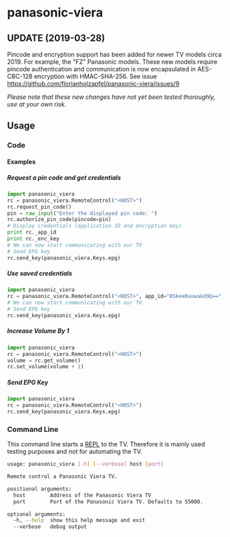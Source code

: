 # panasonic-viera

## UPDATE (2019-03-28)

Pincode and encryption support has been added for newer TV models circa 2019. For example, the "FZ" Panasonic models. These new models require pincode authentication and communication is now encapsulated in AES-CBC-128 encryption with HMAC-SHA-256. See issue https://github.com/florianholzapfel/panasonic-viera/issues/9

*Please note that these new changes have not yet been tested thoroughly, use at your own risk.*

## Usage

### Code

#### Examples

##### Request a pin code and get credentials

```python
import panasonic_viera
rc = panasonic_viera.RemoteControl("<HOST>")
rc.request_pin_code()
pin = raw_input("Enter the displayed pin code: ")
rc.authorize_pin_code(pincode=pin)
# Display credentials (application ID and encryption key)
print rc._app_id
print rc._enc_key
# We can now start communicating with our TV
# Send EPG key
rc.send_key(panasonic_viera.Keys.epg)
```

##### Use saved credentials

```python
import panasonic_viera
rc = panasonic_viera.RemoteControl("<HOST>", app_id="BSkeeKuuwakd9Q==", encryption_key="EarvNQodKYlj5zTEIhZoXQ==")
# We can now start communicating with our TV
# Send EPG key
rc.send_key(panasonic_viera.Keys.epg)
```

##### Increase Volume By 1

```python
import panasonic_viera
rc = panasonic_viera.RemoteControl("<HOST>")
volume = rc.get_volume()
rc.set_volume(volume + 1)
```

##### Send EPG Key

```python
import panasonic_viera
rc = panasonic_viera.RemoteControl("<HOST>")
rc.send_key(panasonic_viera.Keys.epg)
```

### Command Line

This command line starts a [REPL](https://en.wikipedia.org/wiki/Read%E2%80%93eval%E2%80%93print_loop) to the TV. Therefore it is mainly used testing purposes and not for automating the TV.

```bash
usage: panasonic_viera [-h] [--verbose] host [port]

Remote control a Panasonic Viera TV.

positional arguments:
  host        Address of the Panasonic Viera TV
  port        Port of the Panasonic Viera TV. Defaults to 55000.

optional arguments:
  -h, --help  show this help message and exit
  --verbose   debug output
```
